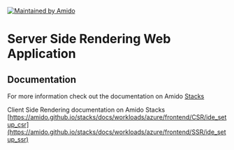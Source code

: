 [![Maintained by Amido](https://img.shields.io/badge/Maintained%20by-Amido-yellow)](https://amido.com/)

# Server Side Rendering Web Application

## Documentation

For more information check out the documentation on Amido [Stacks](hhttps://amido.github.io/stacks/)

Client Side Rendering documentation on Amido Stacks [https://amido.github.io/stacks/docs/workloads/azure/frontend/CSR/ide_setup_csr](https://amido.github.io/stacks/docs/workloads/azure/frontend/SSR/ide_setup_ssr)

